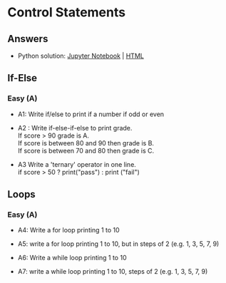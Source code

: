 # Control Statements

## Answers
- Python solution: [Jupyter Notebook](answers/python/control-solution.ipynb)  |  [HTML](answers/python/control-solution.html)


## If-Else

### Easy (A)
* A1: Write if/else to print if a number if odd or even

* A2 : Write if-else-if-else to print grade.  
If score > 90 grade is A.  
If score is between 80 and 90 then grade is B.  
If score is between 70 and 80 then grade is C.

* A3 Write a 'ternary' operator in one line.  
if score > 50 ? print("pass") : print ("fail")

## Loops

### Easy (A)
* A4: Write a for loop printing 1 to 10

* A5: write a for loop printing 1 to 10, but in steps of 2 (e.g.  1, 3, 5, 7, 9)

* A6: Write a while loop printing 1 to 10

* A7: write a while loop printing 1 to 10, steps of 2 (e.g.  1, 3, 5, 7, 9)

